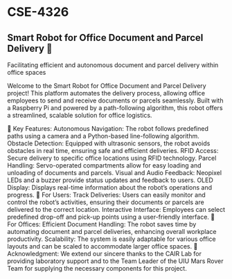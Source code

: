 # CSE-4326

## Smart Robot for Office Document and Parcel Delivery 🌟
Facilitating efficient and autonomous document and parcel delivery within office spaces

Welcome to the Smart Robot for Office Document and Parcel Delivery project! This platform automates the delivery process, allowing office employees to send and receive documents or parcels seamlessly. Built with a Raspberry Pi and powered by a path-following algorithm, this robot offers a streamlined, scalable solution for office logistics.

🚀 Key Features:
Autonomous Navigation: The robot follows predefined paths using a camera and a Python-based line-following algorithm.
Obstacle Detection: Equipped with ultrasonic sensors, the robot avoids obstacles in real time, ensuring safe and efficient deliveries.
RFID Access: Secure delivery to specific office locations using RFID technology.
Parcel Handling: Servo-operated compartments allow for easy loading and unloading of documents and parcels.
Visual and Audio Feedback: Neopixel LEDs and a buzzer provide status updates and feedback to users.
OLED Display: Displays real-time information about the robot’s operations and progress.
🤝 For Users:
Track Deliveries: Users can easily monitor and control the robot’s activities, ensuring their documents or parcels are delivered to the correct location.
Interactive Interface: Employees can select predefined drop-off and pick-up points using a user-friendly interface.
🏢 For Offices:
Efficient Document Handling: The robot saves time by automating document and parcel deliveries, enhancing overall workplace productivity.
Scalability: The system is easily adaptable for various office layouts and can be scaled to accommodate larger office spaces.
📜 Acknowledgment:
We extend our sincere thanks to the CAIR Lab for providing laboratory support and to the Team Leader of the UIU Mars Rover Team for supplying the necessary components for this project.

